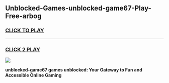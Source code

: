 
## Unblocked-Games-unblocked-game67-Play-Free-arbog
<h3>
<a href="https://premium76.site?title=unblocked-game67&ref=21A">CLICK TO PLAY</a></h3>
<hr>

<h3>
<a href="https://premium76.site?title=unblocked-game67&ref=21A">CLICK 2 PLAY</a>
  
</h3>

<a href="https://premium76.site?title=unblocked-game67&ref=21A"><img src="https://clearcache.store/games.png"></a>


**unblocked-game67 games unblocked: Your Gateway to Fun and Accessible Online Gaming**
